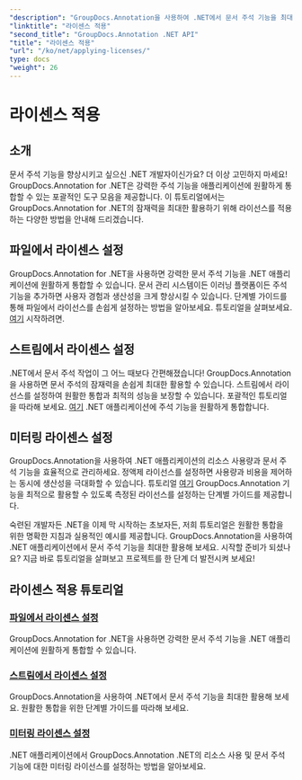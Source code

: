 ```yaml
---
"description": "GroupDocs.Annotation을 사용하여 .NET에서 문서 주석 기능을 최대한 활용해 보세요. 원활한 통합을 위한 단계별 튜토리얼을 따라해 보세요."
"linktitle": "라이센스 적용"
"second_title": "GroupDocs.Annotation .NET API"
"title": "라이센스 적용"
"url": "/ko/net/applying-licenses/"
type: docs
"weight": 26
---
```


# 라이센스 적용

## 소개

문서 주석 기능을 향상시키고 싶으신 .NET 개발자이신가요? 더 이상 고민하지 마세요! GroupDocs.Annotation for .NET은 강력한 주석 기능을 애플리케이션에 원활하게 통합할 수 있는 포괄적인 도구 모음을 제공합니다. 이 튜토리얼에서는 GroupDocs.Annotation for .NET의 잠재력을 최대한 활용하기 위해 라이선스를 적용하는 다양한 방법을 안내해 드리겠습니다.

## 파일에서 라이센스 설정
GroupDocs.Annotation for .NET을 사용하면 강력한 문서 주석 기능을 .NET 애플리케이션에 원활하게 통합할 수 있습니다. 문서 관리 시스템이든 이러닝 플랫폼이든 주석 기능을 추가하면 사용자 경험과 생산성을 크게 향상시킬 수 있습니다. 단계별 가이드를 통해 파일에서 라이선스를 손쉽게 설정하는 방법을 알아보세요. 튜토리얼을 살펴보세요. [여기](./set-license-from-file/) 시작하려면.

## 스트림에서 라이센스 설정
.NET에서 문서 주석 작업이 그 어느 때보다 간편해졌습니다! GroupDocs.Annotation을 사용하면 문서 주석의 잠재력을 손쉽게 최대한 활용할 수 있습니다. 스트림에서 라이선스를 설정하여 원활한 통합과 최적의 성능을 보장할 수 있습니다. 포괄적인 튜토리얼을 따라해 보세요. [여기](./set-license-from-stream/) .NET 애플리케이션에 주석 기능을 원활하게 통합합니다.

## 미터링 라이센스 설정
GroupDocs.Annotation을 사용하여 .NET 애플리케이션의 리소스 사용량과 문서 주석 기능을 효율적으로 관리하세요. 정액제 라이선스를 설정하면 사용량과 비용을 제어하는 동시에 생산성을 극대화할 수 있습니다. 튜토리얼 [여기](./set-metered-license/) GroupDocs.Annotation 기능을 최적으로 활용할 수 있도록 측정된 라이선스를 설정하는 단계별 가이드를 제공합니다.

숙련된 개발자든 .NET을 이제 막 시작하는 초보자든, 저희 튜토리얼은 원활한 통합을 위한 명확한 지침과 실용적인 예시를 제공합니다. GroupDocs.Annotation을 사용하여 .NET 애플리케이션에서 문서 주석 기능을 최대한 활용해 보세요. 시작할 준비가 되셨나요? 지금 바로 튜토리얼을 살펴보고 프로젝트를 한 단계 더 발전시켜 보세요!

## 라이센스 적용 튜토리얼
### [파일에서 라이센스 설정](./set-license-from-file/)
GroupDocs.Annotation for .NET을 사용하면 강력한 문서 주석 기능을 .NET 애플리케이션에 원활하게 통합할 수 있습니다.
### [스트림에서 라이센스 설정](./set-license-from-stream/)
GroupDocs.Annotation을 사용하여 .NET에서 문서 주석 기능을 최대한 활용해 보세요. 원활한 통합을 위한 단계별 가이드를 따라해 보세요.
### [미터링 라이센스 설정](./set-metered-license/)
.NET 애플리케이션에서 GroupDocs.Annotation .NET의 리소스 사용 및 문서 주석 기능에 대한 미터링 라이선스를 설정하는 방법을 알아보세요.